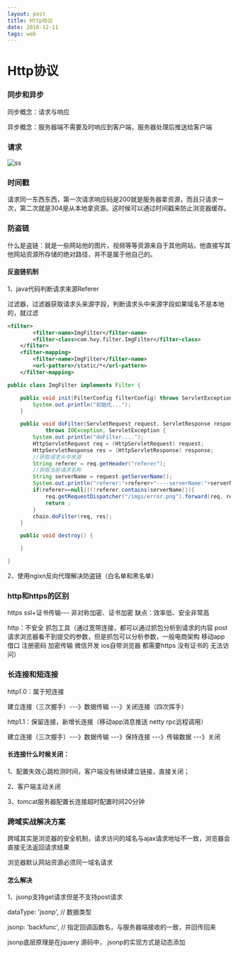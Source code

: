 ```yaml
---
layout: post
title: Http协议
date: 2018-12-11
tags: web
---
```




# Http协议

### 同步和异步

同步概念：请求与响应

异步概念：服务器端不需要及时响应到客户端，服务器处理后推送给客户端

### 请求

![ss](https://ripperhxy.github.io\images\blog\http\request.png)

### 时间戳

​	请求同一东西东西，第一次请求响应码是200就是服务器拿资源，而且只请求一次，第二次就是304是从本地拿资源。这时候可以通过时间戳来防止浏览器缓存。

### 防盗链

什么是盗链：就是一些网站他的图片，视频等等资源来自于其他网站，他直接写其他网站资源所存储的绝对路径，并不是属于他自己的。

#### 反盗链机制

1、java代码判断请求来源Referer

​	过滤器，过滤器获取请求头来源字段，判断请求头中来源字段如果域名不是本地的，就过滤

```xml
<filter>
		<filter-name>ImgFilter</filter-name>
		<filter-class>com.hxy.filter.ImgFilter</filter-class>
	</filter>
	<filter-mapping>
		<filter-name>ImgFilter</filter-name>
		<url-pattern>/static/*</url-pattern>
	</filter-mapping>

```

```java
public class ImgFilter implements Filter {

	public void init(FilterConfig filterConfig) throws ServletException {
		System.out.println("初始化...");
	}

	public void doFilter(ServletRequest request, ServletResponse response, FilterChain chain)
			throws IOException, ServletException {
		System.out.println("doFilter....");
		HttpServletRequest req = (HttpServletRequest) request;
		HttpServletResponse res = (HttpServletResponse) response;
		//获取请求头中来源
		String referer = req.getHeader("referer");
		//获取当前请求名称
		String serverName = request.getServerName();
		System.out.println("referer:"+referer+"----serverName:"+serverName+":"+serverName);
	    if(referer==null||(!referer.contains(serverName))){
	    	req.getRequestDispatcher("/imgs/error.png").forward(req, res);
	    	return ;
	    }
		chain.doFilter(req, res);
	}

	public void destroy() {

	}

}

```

2、使用ngixn反向代理解决防盗链（白名单和黑名单）

### http和https的区别

https ssl+证书传输--- 非对称加密、证书加密 缺点：效率低、安全非常高

http：不安全 抓包工具（通过宽带连接，都可以通过抓包分析到请求的内容 post请求浏览器看不到提交的参数，但是抓包可以分析参数，一般电商架构 移动app借口 注册密码 加密传输 微信开发 ios自带浏览器 都需要https 没有证书的 无法访问）

### 长连接和短连接

http1.0：属于短连接

建立连接（三次握手）---》数据传输 ---》关闭连接（四次挥手）

http1.1：保留连接，新增长连接（移动app消息推送 netty rpc远程调用）

建立连接（三次握手）---》数据传输 ---》保持连接 ---》传输数据 ---》关闭

#### 长连接什么时候关闭：

1、配置失效心跳检测时间，客户端没有继续建立链接，直接关闭；

2、客户端主动关闭

3、tomcat服务器配置长连接超时配置时间20分钟

### 跨域实战解决方案

跨域其实是浏览器的安全机制，请求访问的域名与ajax请求地址不一致，浏览器会直接无法返回请求结果

浏览器默认网站资源必须同一域名请求

#### 怎么解决

1、jsonp支持get请求但是不支持post请求

dataType: 'jsonp', // 数据类型

jsonp: 'backfunc', // 指定回调函数名，与服务器端接收的一致，并回传回来

jsonp底层原理是在jquery 源码中， jsonp的实现方式是动态添加<script>标签来调用服务器提供的 js脚本。jquery 会在window对象中加载一个全局的函数，当 <script>代码插入时函数执行，执行完毕后就 <script>会被移除。同时jquery还对非跨域的请求进行了优化，如果这个请求是在同一个域名下那么他就会像正常的 Ajax请求一样工作。

---

2、使用接口网管 nginx springcloud zull ----互联网公司解决方案

搭建api接口网关（涉及到nginx）

3、httpclient内部转发

​	浪费资源，不存在跨域问题，安全 抓包分析不到

4、添加header请求头允许访问

```
后台response添加header，response.setHeader("Access-Control-Allow-Origin", "*"); 支持所有网站
```

---

### 表单重复提交

网路延迟、刷新（重新加载）、点击后退、回退重复提交数据（解决方式-token）

#### 如何解决

1、前端：加一个标识或者让按钮变灰

2、后端：token

什么是token：令牌，有效期，唯一不重复的标识，类似于sessionID

####  具体的做法：

**在服务器端生成一个唯一的随机标识号，专业术语称为Token(令牌)，同时在当前用户的Session域中保存这个Token。然后将Token发送到客户端的Form表单中，在Form表单中使用隐藏域来存储这个Token，表单提交的时候连同这个Token一起提交到服务器端，然后在服务器端判断客户端提交上来的Token与服务器端生成的Token是否一致，如果不一致，那就是重复提交了，此时服务器端就可以不处理重复提交的表单。如果相同则处理表单提交，处理完后清除当前用户的Session域中存储的标识号。**（唯一性）

转发代码

```java
@WebServlet("/ForwardServlet")
public class ForwardServlet extends HttpServlet {
	@Override
	protected void doGet(HttpServletRequest req, HttpServletResponse resp) throws ServletException, IOException {
		req.getSession().setAttribute("sesionToken", TokenUtils.getToken());
		req.getRequestDispatcher("form.jsp").forward(req, resp);
	}
}

```

前段代码

```html
<body>
	<form action="${pageContext.request.contextPath}/DoFormServlet"
		method="post" onsubmit="return dosubmit()">
		<input type="hidden" name="token" value="${sesionToken}"> 用户名：<input type="text"
			name="userName"> <input type="submit" value="提交" id="submit">
	</form>
</body>

```

防止模拟请求：token+验证码

